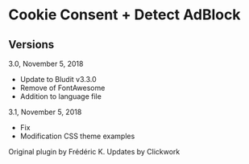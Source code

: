 Cookie Consent + Detect AdBlock
===============================

Versions
--------

3.0, November 5, 2018
- Update to Bludit v3.3.0
- Remove of FontAwesome
- Addition to language file

3.1, November 5, 2018
- Fix
- Modification CSS theme examples

Original plugin by Frédéric K.
Updates by Clickwork
